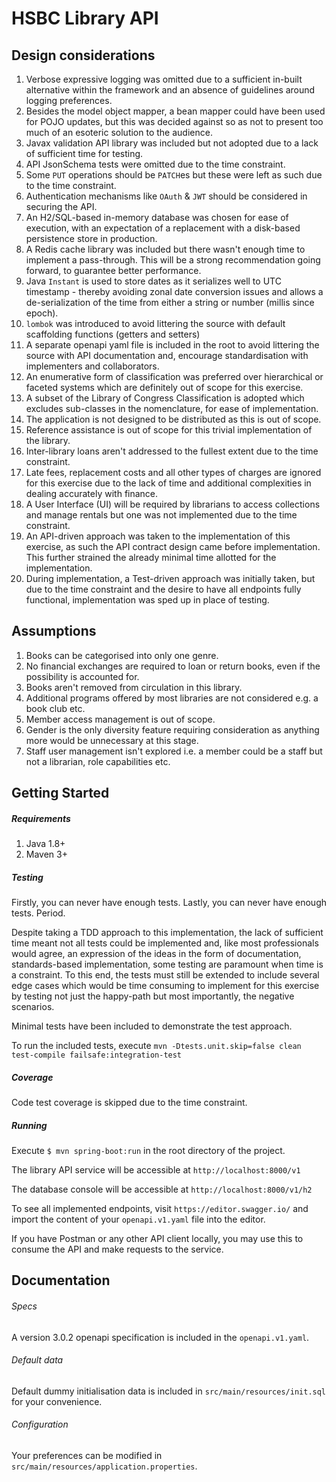# HSBC Library API

## Design considerations
1. Verbose expressive logging was omitted due to a sufficient in-built alternative within the framework and an absence of 
guidelines around logging preferences.
2. Besides the model object mapper, a bean mapper could have been used for POJO updates, but this was decided against so as
not to present too much of an esoteric solution to the audience.
3. Javax validation API library was included but not adopted due to a lack of sufficient time for testing. 
4. API JsonSchema tests were omitted due to the time constraint.
5. Some `PUT` operations should be `PATCH`es but these were left as such due to the time constraint.
6. Authentication mechanisms like `OAuth` & `JWT` should be considered in securing the API.
7. An H2/SQL-based in-memory database was chosen for ease of execution, with an expectation of a replacement with a disk-based
 persistence store in production.
8. A Redis cache library was included but there wasn't enough time to implement a pass-through. This will be a strong
recommendation going forward, to guarantee better performance.
9. Java `Instant` is used to store dates as it serializes well to UTC timestamp - thereby avoiding zonal date conversion issues
and allows a de-serialization of the time from either a string or number (millis since epoch). 
10. `lombok` was introduced to avoid littering the source with default scaffolding functions (getters and setters)
11. A separate openapi yaml file is included in the root to avoid littering the source with API documentation and, encourage
standardisation with implementers and collaborators.
12. An enumerative form of classification was preferred over hierarchical or faceted systems which are definitely out of scope
for this exercise.
13. A subset of the Library of Congress Classification is adopted which excludes sub-classes in the nomenclature, for ease of
implementation.
14. The application is not designed to be distributed as this is out of scope.
15. Reference assistance is out of scope for this trivial implementation of the library.
16. Inter-library loans aren't addressed to the fullest extent due to the time constraint.
17. Late fees, replacement costs and all other types of charges are ignored for this exercise due to the lack of time and 
additional complexities in dealing accurately with finance. 
18. A User Interface (UI) will be required by librarians to access collections and manage rentals but one was not implemented
due to the time constraint.
19. An API-driven approach was taken to the implementation of this exercise, as such the API contract design came before
implementation. This further strained the already minimal time allotted for the implementation.
20. During implementation, a Test-driven approach was initially taken, but due to the time constraint and the desire to have all
endpoints fully functional, implementation was sped up in place of testing.

## Assumptions
1. Books can be categorised into only one genre.
2. No financial exchanges are required to loan or return books, even if the possibility is accounted for.
3. Books aren't removed from circulation in this library.
4. Additional programs offered by most libraries are not considered e.g. a book club etc.
5. Member access management is out of scope.
6. Gender is the only diversity feature requiring consideration as anything more would be unnecessary at this stage.
7. Staff user management isn't explored i.e. a member could be a staff but not a librarian, role capabilities etc.

## Getting Started
##### Requirements 
1. Java 1.8+
2. Maven 3+

##### Testing

Firstly, you can never have enough tests. Lastly, you can never have enough tests. Period.

Despite taking a TDD approach to this implementation, the lack of sufficient time meant not all tests could be implemented and,
like most professionals would agree, an expression of the ideas in the form of documentation, standards-based implementation, some
testing are paramount when time is a constraint. To this end, the tests must still be extended to include several edge cases which
would be time consuming to implement for this exercise by testing not just the happy-path but most importantly, the negative scenarios.

Minimal tests have been included to demonstrate the test approach.

To run the included tests, 
execute `mvn -Dtests.unit.skip=false clean test-compile failsafe:integration-test`

##### Coverage

Code test coverage is skipped due to the time constraint.

##### Running

Execute `$ mvn spring-boot:run` in the root directory of the project.

The library API service will be accessible at `http://localhost:8000/v1`

The database console will be accessible at `http://localhost:8000/v1/h2`

To see all implemented endpoints, visit `https://editor.swagger.io/` and import the content of your
`openapi.v1.yaml` file into the editor.

If you have Postman or any other API client locally, you may use this to consume the API and make requests to the service.

## Documentation
###### Specs

A version 3.0.2 openapi specification is included in the `openapi.v1.yaml`.

###### Default data

Default dummy initialisation data is included in `src/main/resources/init.sql` for your convenience.

###### Configuration

Your preferences can be modified in `src/main/resources/application.properties`.
